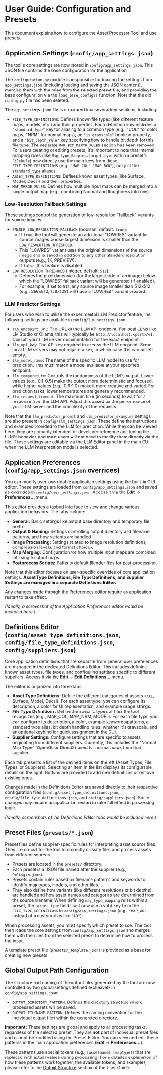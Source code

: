 # User Guide: Configuration and Presets

This document explains how to configure the Asset Processor Tool and use presets.

## Application Settings (`config/app_settings.json`)

The tool's core settings are now stored in `config/app_settings.json`. This JSON file contains the base configuration for the application.

The `configuration.py` module is responsible for loading the settings from `app_settings.json` (including loading and saving the JSON content), merging them with the rules from the selected preset file, and providing the base configuration via the `load_base_config()` function. Note that the old `config.py` file has been deleted.

The `app_settings.json` file is structured into several key sections, including:
*   `FILE_TYPE_DEFINITIONS`: Defines known file types (like different texture maps, models, etc.) and their properties. Each definition now includes a `"standard_type"` key for aliasing to a common type (e.g., "COL" for color maps, "NRM" for normal maps), an `"is_grayscale"` boolean property, and a `"bit_depth_rule"` key specifying how to handle bit depth for this file type. The separate `MAP_BIT_DEPTH_RULES` section has been removed. For users creating or editing presets, it's important to note that internal mapping rules (like `Map_type_Mapping.target_type` within a preset's `FileRule`) now directly use the main keys from these `FILE_TYPE_DEFINITIONS` (e.g., `"MAP_COL"`, `"MAP_RGH"`), not just the `standard_type` aliases.
*   `ASSET_TYPE_DEFINITIONS`: Defines known asset types (like Surface, Model, Decal) and their properties.
*   `MAP_MERGE_RULES`: Defines how multiple input maps can be merged into a single output map (e.g., combining Normal and Roughness into one).

### Low-Resolution Fallback Settings

These settings control the generation of low-resolution "fallback" variants for source images:

*   `ENABLE_LOW_RESOLUTION_FALLBACK` (boolean, default: `true`):
    *   If `true`, the tool will generate an additional "LOWRES" variant for source images whose largest dimension is smaller than the `LOW_RESOLUTION_THRESHOLD`.
    *   This "LOWRES" variant uses the original dimensions of the source image and is saved in addition to any other standard resolution outputs (e.g., 1K, PREVIEW).
    *   If `false`, this feature is disabled.
*   `LOW_RESOLUTION_THRESHOLD` (integer, default: `512`):
    *   Defines the pixel dimension (for the largest side of an image) below which the "LOWRES" fallback variant will be generated (if enabled).
    *   For example, if set to `512`, any source image smaller than 512x512 (e.g., 256x512, 128x128) will have a "LOWRES" variant created.

### LLM Predictor Settings

For users who wish to utilize the experimental LLM Predictor feature, the following settings are available in `config/llm_settings.json`:

*   `llm_endpoint_url`: The URL of the LLM API endpoint. For local LLMs like LM Studio or Ollama, this will typically be `http://localhost:<port>/v1`. Consult your LLM server documentation for the exact endpoint.
*   `llm_api_key`: The API key required to access the LLM endpoint. Some local LLM servers may not require a key, in which case this can be left empty.
*   `llm_model_name`: The name of the specific LLM model to use for prediction. This must match a model available at your specified endpoint.
*   `llm_temperature`: Controls the randomness of the LLM's output. Lower values (e.g., 0.1-0.5) make the output more deterministic and focused, while higher values (e.g., 0.6-1.0) make it more creative and varied. For prediction tasks, lower temperatures are generally recommended.
*   `llm_request_timeout`: The maximum time (in seconds) to wait for a response from the LLM API. Adjust this based on the performance of your LLM server and the complexity of the requests.

Note that the `llm_predictor_prompt` and `llm_predictor_examples` settings are also present in `config/llm_settings.json`. These define the instructions and examples provided to the LLM for prediction. While they can be viewed here, they are primarily intended for developer reference and tuning the LLM's behavior, and most users will not need to modify them directly via the file. These settings are editable via the LLM Editor panel in the main GUI when the LLM interpretation mode is selected.

## Application Preferences (`config/app_settings.json` overrides)

You can modify user-overridable application settings using the built-in GUI editor. These settings are loaded from `config/app_settings.json` and saved as overrides in `config/user_settings.json`. Access it via the **Edit** -> **Preferences...** menu.

This editor provides a tabbed interface to view and change various application behaviors. The tabs include:
*   **General:** Basic settings like output base directory and temporary file prefix.
*   **Output & Naming:** Settings controlling output directory and filename patterns, and how variants are handled.
*   **Image Processing:** Settings related to image resolution definitions, compression levels, and format choices.
*   **Map Merging:** Configuration for how multiple input maps are combined into single output maps.
*   **Postprocess Scripts:** Paths to default Blender files for post-processing.

Note that this editor focuses on user-specific overrides of core application settings. **Asset Type Definitions, File Type Definitions, and Supplier Settings are managed in a separate Definitions Editor.**

Any changes made through the Preferences editor require an application restart to take effect.

*(Ideally, a screenshot of the Application Preferences editor would be included here.)*

## Definitions Editor (`config/asset_type_definitions.json`, `config/file_type_definitions.json`, `config/suppliers.json`)

Core application definitions that are separate from general user preferences are managed in the dedicated Definitions Editor. This includes defining known asset types, file types, and configuring settings specific to different suppliers. Access it via the **Edit** -> **Edit Definitions...** menu.

The editor is organized into three tabs:
*   **Asset Type Definitions:** Define the different categories of assets (e.g., Surface, Model, Decal). For each asset type, you can configure its description, a color for UI representation, and example usage strings.
*   **File Type Definitions:** Define the specific types of files the tool recognizes (e.g., MAP_COL, MAP_NRM, MODEL). For each file type, you can configure its description, a color, example keywords/patterns, a standard type alias, bit depth handling rules, whether it's grayscale, and an optional keybind for quick assignment in the GUI.
*   **Supplier Settings:** Configure settings that are specific to assets originating from different suppliers. Currently, this includes the "Normal Map Type" (OpenGL or DirectX) used for normal maps from that supplier.

Each tab presents a list of the defined items on the left (Asset Types, File Types, or Suppliers). Selecting an item in the list displays its configurable details on the right. Buttons are provided to add new definitions or remove existing ones.

Changes made in the Definitions Editor are saved directly to their respective configuration files (`config/asset_type_definitions.json`, `config/file_type_definitions.json`, and `config/suppliers.json`). Some changes may require an application restart to take full effect in processing logic.

*(Ideally, screenshots of the Definitions Editor tabs would be included here.)*

## Preset Files (`presets/*.json`)

Preset files define supplier-specific rules for interpreting asset source files. They are crucial for the tool to correctly classify files and process assets from different sources.

*   Presets are located in the `presets/` directory.
*   Each preset is a JSON file named after the supplier (e.g., `Poliigon.json`).
*   Presets contain rules based on filename patterns and keywords to identify map types, models, and other files.
*   They also define how variants (like different resolutions or bit depths) are handled and how asset names and categories are determined from the source filename. When defining `map_type_mapping` rules within a preset, the `target_type` field must now use a valid key from the `FILE_TYPE_DEFINITIONS` in `config/app_settings.json` (e.g., `"MAP_AO"` instead of a custom alias like `"AO"`).

When processing assets, you must specify which preset to use. The tool then loads the core settings from `config/app_settings.json` and merges them with the rules from the selected preset to determine how to process the input.

A template preset file (`presets/_template.json`) is provided as a base for creating new presets.
## Global Output Path Configuration

The structure and naming of the output files generated by the tool are now controlled by two global settings defined exclusively in `config/app_settings.json`:

*   `OUTPUT_DIRECTORY_PATTERN`: Defines the directory structure where processed assets will be saved.
*   `OUTPUT_FILENAME_PATTERN`: Defines the naming convention for the individual output files within the generated directory.

**Important:** These settings are global and apply to all processing tasks, regardless of the selected preset. They are **not** part of individual preset files and cannot be modified using the Preset Editor. You can view and edit these patterns in the main application preferences (**Edit** -> **Preferences...**).

These patterns use special tokens (e.g., `[assetname]`, `[maptype]`) that are replaced with actual values during processing. For a detailed explanation of how these patterns work together, the available tokens, and examples, please refer to the [Output Structure](./09_Output_Structure.md) section of the User Guide.